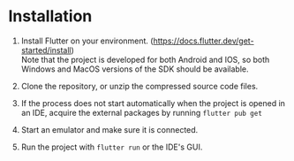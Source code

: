# Installation

1. Install Flutter on your environment. (https://docs.flutter.dev/get-started/install) </br>
   Note that the project is developed for both Android and IOS, so both Windows and MacOS versions of the SDK should be available.

2. Clone the repository, or unzip the compressed source code files.

3. If the process does not start automatically when the project is opened in an IDE, acquire the external packages by running `flutter pub get`

4. Start an emulator and make sure it is connected.

5. Run the project with `flutter run` or the IDE's GUI.  
